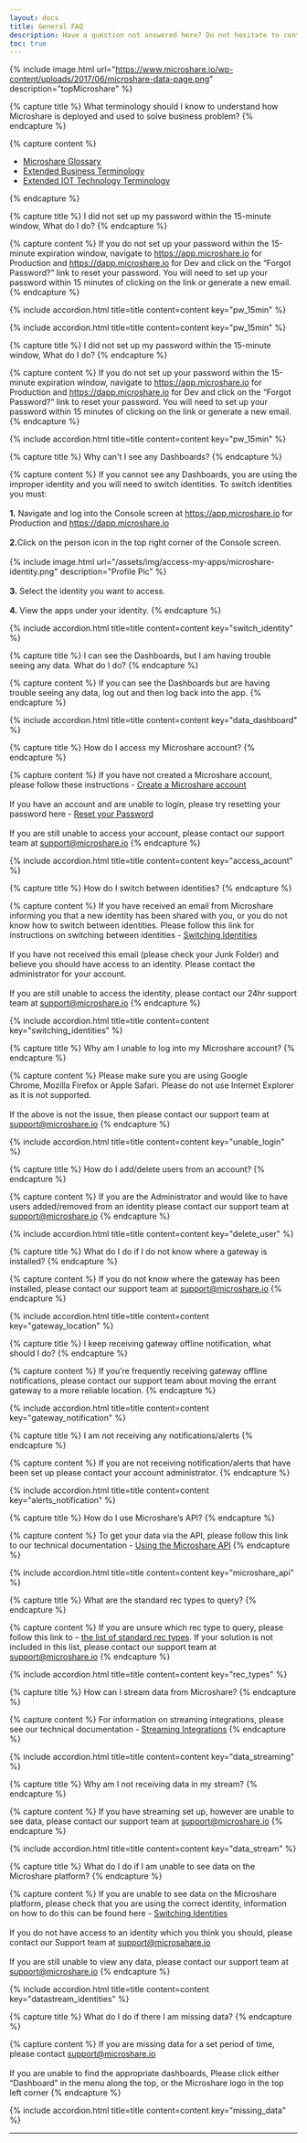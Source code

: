 ```yaml
---
layout: docs
title: General FAQ
description: Have a question not answered here? Do not hesitate to contact us at `support@microshare.io`!
toc: true
---
```

{% include image.html url="https://www.microshare.io/wp-content/uploads/2017/06/microshare-data-page.png" description="topMicroshare" %}

{% capture title %}
What terminology should I know to understand how Microshare is deployed and used to solve business problem?
{% endcapture %}

{% capture content %}

* [Microshare Glossary](../quick-start/glossary.md)
* [Extended Business Terminology](./business-terms.md)
* [Extended IOT Technology Terminology](./technical-terms.md)

{% endcapture %}

{% capture title %}
I did not set up my password within the 15-minute window, What do I do?
{% endcapture %}

{% capture content %}
If you do not set up your password within the 15-minute expiration window, navigate to <a href="https://app.microshare.io">https://app.microshare.io</a> for Production and <a href="https://dapp.microshare.io">https://dapp.microshare.io</a> for Dev and click on the “Forgot Password?” link to reset your password.  You will need to set up your password within 15 minutes of clicking on the link or generate a new email.
{% endcapture %}

{% include accordion.html title=title content=content key="pw_15min" %}

{% include accordion.html title=title content=content key="pw_15min" %}

{% capture title %}
I did not set up my password within the 15-minute window, What do I do?
{% endcapture %}

{% capture content %}
If you do not set up your password within the 15-minute expiration window, navigate to <a href="https://app.microshare.io">https://app.microshare.io</a> for Production and <a href="https://dapp.microshare.io">https://dapp.microshare.io</a> for Dev and click on the “Forgot Password?” link to reset your password.  You will need to set up your password within 15 minutes of clicking on the link or generate a new email.
{% endcapture %}

{% include accordion.html title=title content=content key="pw_15min" %}

<!-- ********************
**    New Question     **
********************* -->

{% capture title %}
Why can't I see any Dashboards?
{% endcapture %}

{% capture content %}
If you cannot see any Dashboards, you are using the improper identity and you will need to switch identities. To switch identities you must:
<br><br>
<b>1.</b> Navigate and log into the Console screen at <a href="https://app.microshare.io">https://app.microshare.io</a> for Production and <a href="https://dapp.microshare.io">https://dapp.microshare.io</a>
<br><br>
<b>2.</b>Click on the person icon in the top right corner of the Console screen.
<br><br>
{% include image.html url="/assets/img/access-my-apps/microshare-identity.png" description="Profile Pic" %}
<br><br>
<b>3.</b> Select the identity you want to access.
<br><br>
<b>4.</b> View the apps under your identity.
{% endcapture %}

{% include accordion.html title=title content=content key="switch_identity" %}

<!-- ********************
**    New Question     **
********************* -->

{% capture title %}
I can see the Dashboards, but I am having trouble seeing any data. What do I do?
{% endcapture %}

{% capture content %}
If you can see the Dashboards but are having trouble seeing any data, log out and then log back into the app.
{% endcapture %}

{% include accordion.html title=title content=content key="data_dashboard" %}

<!-- ********************
**    New Question     **
********************* -->

{% capture title %}
How do I access my Microshare account?
{% endcapture %}

{% capture content %}
If you have not created a Microshare account, please follow these instructions - <a href="https://auth.microshare.io/portal/signup">Create a Microshare account</a>
<br><br>
If you have an account and are unable to login, please try resetting your password here - <a href="https://auth.microshare.io/portal/forgotpassword">Reset your Password</a>
<br><br>
If you are still unable to access your account, please contact our  support team at support@microshare.io
{% endcapture %}

{% include accordion.html title=title content=content key="access_acount" %}

<!-- ********************
**    New Question     **
********************* -->

{% capture title %}
How do I switch between identities?
{% endcapture %}

{% capture content %}
If you have received an email from Microshare informing you that a new identity has been shared with you, or you do not know how to switch between identities. Please follow this link for instructions on switching between identities - <a href="https://docs.microshare.io/docs/2/technical/microshare-platform-advanced/identity-guide/#1-switching-identities">Switching Identities</a>
<br><br>
If you have not received this email (please check your Junk Folder) and believe you should have access to an identity. Please contact the administrator for your account.
<br><br>
If you are still unable to access the identity, please contact our 24hr support team at support@microshare.io
{% endcapture %}

{% include accordion.html title=title content=content key="switching_identities" %}

<!-- ********************
**    New Question     **
********************* -->

{% capture title %}
Why am I unable to log into my Microshare account?
{% endcapture %}

{% capture content %}
Please make sure you are using Google Chrome, Mozilla Firefox or Apple Safari.  Please do not use Internet Explorer as it is not supported.
<br><br>
If the above is not the issue, then please contact our support team at support@microshare.io
{% endcapture %}

{% include accordion.html title=title content=content key="unable_login" %}

<!-- ********************
**    New Question     **
********************* -->

{% capture title %}
How do I add/delete users from an account?
{% endcapture %}

{% capture content %}
If you are the Administrator and would like to have users added/removed from an identity please contact our support team at support@microshare.io
{% endcapture %}

{% include accordion.html title=title content=content key="delete_user" %}

<!-- ********************
**    New Question     **
********************* -->

{% capture title %}
What do I do if I do not know where a gateway is installed?
{% endcapture %}

{% capture content %}
If you do not know where the gateway has been installed, please contact our support team at support@microshare.io
{% endcapture %}

{% include accordion.html title=title content=content key="gateway_location" %}

<!-- ********************
**    New Question     **
********************* -->

{% capture title %}
I keep receiving gateway offline notification, what should I do?
{% endcapture %}

{% capture content %}
If you’re frequently receiving gateway offline notifications, please contact our support team about moving the errant gateway to a more reliable location.
{% endcapture %}

{% include accordion.html title=title content=content key="gateway_notification" %}

<!-- ********************
**    New Question     **
********************* -->

{% capture title %}
I am not receiving any notifications/alerts
{% endcapture %}

{% capture content %}
If you are not receiving notification/alerts that have been set up please contact your account administrator.
{% endcapture %}

{% include accordion.html title=title content=content key="alerts_notification" %}

<!-- ********************
**    New Question     **
********************* -->

{% capture title %}
How do I use Microshare’s API?
{% endcapture %}

{% capture content %}
To get your data via the API, please follow this link to our technical documentation - <a href="https://docs.microshare.io/docs/2/technical/api/quick-start/">Using the Microshare API</a>
{% endcapture %}

{% include accordion.html title=title content=content key="microshare_api" %}

<!-- ********************
**    New Question     **
********************* -->

{% capture title %}
What are the standard rec types to query?
{% endcapture %}

{% capture content %}
If you are unsure which rec type to query, please follow this link to  – <a href="https://docs.microshare.io/docs/2/technical/data-format/microshare-standards/#f-unpacker">the list of standard rec types</a>. If your solution is not included in this list, please contact our support team at support@microshare.io
{% endcapture %}

{% include accordion.html title=title content=content key="rec_types" %}

<!-- ********************
**    New Question     **
********************* -->

{% capture title %}
How can I stream data from Microshare?
{% endcapture %}

{% capture content %}
For information on streaming integrations, please see our technical documentation - <a href="https://docs.microshare.io/docs/2/technical/streaming-integration/overview/#b-azure-event-hub-integration">Streaming Integrations</a>
{% endcapture %}

{% include accordion.html title=title content=content key="data_streaming" %}

<!-- ********************
**    New Question     **
********************* -->

{% capture title %}
Why am I not receiving data in my stream?
{% endcapture %}

{% capture content %}
If you have streaming set up, however are unable to see data, please contact our support team at support@microshare.io
{% endcapture %}

{% include accordion.html title=title content=content key="data_stream" %}

<!-- ********************
**    New Question     **
********************* -->

{% capture title %}
What do I do if I am unable to see data on the Microshare platform?
{% endcapture %}

{% capture content %}
If you are unable to see data on the Microshare platform, please check that you are using the correct identity, information on how to do this can be found here  - <a href="https://docs.microshare.io/docs/2/general/quick-start/access-my-apps/">Switching Identities</a>
<br><br>
If you do not have access to an identity which you think you should, please contact our Support team at support@microsahare.io
<br><br>
If you are still unable to view any data, please contact our support team at support@microshare.io
{% endcapture %}

{% include accordion.html title=title content=content key="datastream_identities" %}

<!-- ********************
**    New Question     **
********************* -->

{% capture title %}
What do I do if there I am missing data?
{% endcapture %}

{% capture content %}
If you are missing data for a set period of time, please contact support@microshare.io
<br><br>
If you are unable to find the appropriate dashboards, Please click either “Dashboard” in the menu along the top, or the Microshare logo in the top left corner
{% endcapture %}

{% include accordion.html title=title content=content key="missing_data" %}

---
